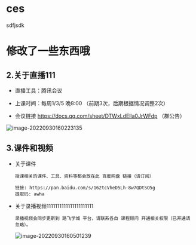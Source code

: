 # ces
sdfjsdk

# 修改了一些东西哦

## 2.关于直播111

- 直播工具：腾讯会议

- 上课时间：每周1/3/5 晚8:00 （前期3次，后期根据情况调整2次）

- 会议链接 https://docs.qq.com/sheet/DTWxLdElla0JrWFdp  （群公告）

![image-20220930160223135](https://pic.imgdb.cn/item/65cfd6169f345e8d031a036e.png)

## 3.课件和视频

- 关于课件

  ```
  授课相关的课件、工具、资料等都会放在此 百度网盘 链接（请订阅）
  
  链接: https://pan.baidu.com/s/162tcVheD5Lh-8w7QDtSO5g 
  提取码: awha 
  ```

- 关于录播视频1111111111111111111111

  ```
  录播视频会同步更新到 路飞学城 平台，请联系各自 课程顾问 开通相关权限（已开通请忽略）。
  
  ```

  ![image-20220930160501239](https://pic.imgdb.cn/item/65cfd7269f345e8d031afe6b.png)
